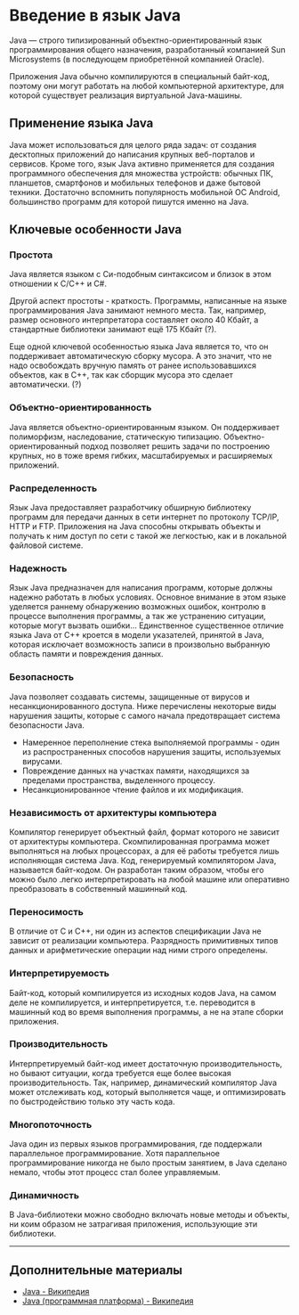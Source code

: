 # Введение в язык Java

Java — строго типизированный объектно-ориентированный язык программирования общего назначения, разработанный компанией Sun Microsystems (в последующем приобретённой компанией Oracle).

Приложения Java обычно компилируются в специальный байт-код, поэтому они могут работать на любой компьютерной архитектуре, для которой существует реализация виртуальной Java-машины.

## Применение языка Java

Java может использоваться для целого ряда задач: от создания десктопных приложений до написания крупных веб-порталов и сервисов. Кроме того, язык Java активно применяется для создания программного обеспечения для множества устройств: обычных ПК, планшетов, смартфонов и мобильных телефонов и даже бытовой техники. Достаточно вспомнить популярность мобильной ОС Android, большинство программ для которой пишутся именно на Java.

## Ключевые особенности Java

### Простота

Java является языком с Си-подобным синтаксисом и близок в этом отношении к C/C++ и C#.

Другой аспект простоты - краткость. Программы, написанные на языке программирования Java занимают немного места. Так, например, размер основного интерпретатора составляет около 40 Кбайт, а стандартные библиотеки занимают ещё 175 Кбайт (?).

Еще одной ключевой особенностью языка Java является то, что он поддерживает автоматическую сборку мусора. А это значит, что не надо освобождать вручную память от ранее использовавшихся объектов, как в С++, так как сборщик мусора это сделает автоматически. (?)

### Объектно-ориентированность

Java является объектно-ориентированным языком. Он поддерживает полиморфизм, наследование, статическую типизацию. Объектно-ориентированный подход позволяет решить задачи по построению крупных, но в тоже время гибких, масштабируемых и расширяемых приложений.

### Распределенность

Язык Java предоставляет разработчику обширную библиотеку программ для передачи данных в сети интернет по протоколу TCP/IP, НТТР и FTP. Приложения на Java способны открывать объекты и получать к ним доступ по сети с такой же легкостью, как и в локальной файловой системе.

### Надежность

Язык Java предназначен для написания программ, которые должны надежно работать в любых условиях. Основное внимание в этом языке уделяется раннему обнаружению возможных ошибок, контролю в процессе выполнения программы, а так же устранению ситуации, которые могут вызвать ошибки... Единственное существенное отличие языка Java от С++ кроется в модели указателей, принятой в Java, которая исключает возможность записи в произвольно выбранную область памяти и повреждения данных.

### Безопасность

Java позволяет создавать системы, защищенные от вирусов и несанкционированного доступа. Ниже перечислены некоторые виды нарушения защиты, которые с самого начала предотвращает система безопасности Java.

- Намеренное переполнение стека выполняемой программы - один из распространенных способов нарушения защиты, используемых вирусами.
- Повреждение данных на участках памяти, находящихся за пределами пространства, выделенного процессу.
- Несанкционированное чтение файлов и их модификация.

### Независимость от архитектуры компьютера

Компилятор генерирует объектный файл, формат которого не зависит от архитектуры компьютера. Скомпилированная программа может выполняться на любых процессорах, а для её работы требуется лишь исполняющая система Java. Код, генерируемый компилятором Java, называется байт-кодом. Он разработан таким образом, чтобы его можно было .легко интерпретировать на любой машине или оперативно преобразовать в собственный машинный код.

### Переносимость

В отличие от С и С++, ни один из аспектов спецификации Java не зависит от реализации компьютера. Разрядность примитивных типов данных и арифметические операции над ними строго определены.

### Интерпретируемость

Байт-код, который компилируется из исходных кодов Java, на самом деле не компилируется, и интерпретируется, т.е. переводится в машинный код во время выполнения программы, а не на этапе сборки приложения.

### Производительность

Интерпретируемый байт-код имеет достаточную производительность, но бывают ситуации, когда требуется еще более высокая производительность. Так, например, динамический компилятор Java может отслеживать код, который выполняется чаще, и оптимизировать по быстродействию только эту часть кода.

### Многопоточность

Java один из первых языков программирования, где поддержали параллельное программирование. Хотя параллельное программирование никогда не было простым занятием, в Java сделано немало, чтобы этот процесс стал более управляемым.

### Динамичность

В Java-библиотеки можно свободно включать новые методы и объекты, ни коим образом не затрагивая приложения, использующие эти библиотеки.

---

## Дополнительные материалы

- [Java - Википедия](https://ru.wikipedia.org/wiki/Java)
- [Java (программная платформа) - Википедия](https://ru.wikipedia.org/wiki/Java_\(программная_платформа\))
